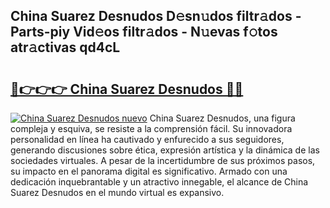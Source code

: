 ## China Suarez Desnudos D𝚎sn𝚞dos filtr𝚊dos - Parts-piy Vid𝚎os filtr𝚊dos - N𝚞evas f𝚘tos atr𝚊ctivas qd4cL

# <h2><a href="http://mbawfh.tromn.icu/?c=China+Suarez+Desnudos">🔗👉👉👉 China Suarez Desnudos 🔗🔗</a></h2>

[![China Suarez Desnudos nuevo](https://i.imgur.com/pEAQMta.gif)](http://mbawfh.tromn.icu/?c=China+Suarez+Desnudos)
China Suarez Desnudos, una figura compleja y esquiva, se resiste a la comprensión fácil. Su innovadora personalidad en línea ha cautivado y enfurecido a sus seguidores, generando discusiones sobre ética, expresión artística y la dinámica de las sociedades virtuales. A pesar de la incertidumbre de sus próximos pasos, su impacto en el panorama digital es significativo. Armado con una dedicación inquebrantable y un atractivo innegable, el alcance de China Suarez Desnudos en el mundo virtual es expansivo.
